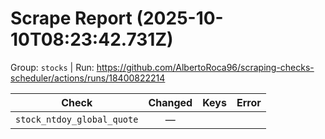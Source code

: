 # Scrape Report (2025-10-10T08:23:42.731Z)

Group: `stocks`  |  Run: https://github.com/AlbertoRoca96/scraping-checks-scheduler/actions/runs/18400822214

| Check | Changed | Keys | Error |
|---|:---:|:--|:--|
| `stock_ntdoy_global_quote` | — |  |  |
